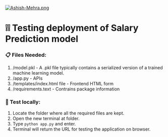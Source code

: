 [![Ashish-Mehra.png](https://i.postimg.cc/W1sWvwSM/Ashish-Mehra.png)](https://www.linkedin.com/in/ashishmehra/)

# ❕❕ Testing   deployment of Salary Prediction model

### 📋 Files Needed:
1. /model.pkl - A .pkl file typically contains a serialized version of a trained machine learning model.
2. /app.py - APIs
3. /templates/index.html file - Frontend HTML form
4. /requirements.text - Contrains package information


### 🔎 Test locally:
1. Locate the folder where all the required files are kept.
2. Open the new terminal at folder.
3. Type `python app.py` and enter.
4. Terminal will return the URL for testing the application on browser.